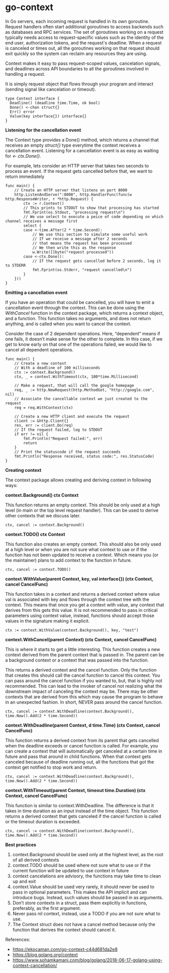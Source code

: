 # go-context
In Go servers, each incoming request is handled in its own goroutine. Request handlers often start additional goroutines to access backends such as databases and RPC services. The set of goroutines working on a request typically needs access to request-specific values such as the identity of the end user, authorization tokens, and the request's deadline. When a request is canceled or times out, all the goroutines working on that request should exit quickly so the system can reclaim any resources they are using.

Context makes it easy to pass request-scoped values, cancelation signals, and deadlines across API boundaries to all the goroutines involved in handling a request.

It is simply request object that flows through your program and interact (sending signal like cancelation or timeout).

```
type Context interface {
  Deadline() (deadline time.Time, ok bool)
  Done() <-chan struct{}
  Err() error
  Value(key interface{}) interface{}
}
```

**Listening for the cancellation event**

The Context type provides a Done() method, which returns a channel that receives an empty *struct{}* type everytime the context receives a cancellation event. Listening for a cancellation event is as easy as waiting for *<- ctx.Done()*.

For example, lets consider an HTTP server that takes two seconds to process an event. If the request gets cancelled before that, we want to return immediately

```
func main() {
	// Create an HTTP server that listens on port 8000
	http.ListenAndServe(":8000", http.HandlerFunc(func(w http.ResponseWriter, r *http.Request) {
		ctx := r.Context()
		// This prints to STDOUT to show that processing has started
		fmt.Fprint(os.Stdout, "processing request\n")
		// We use select to execute a peice of code depending on which channel receives a message first
		select {
		case <-time.After(2 * time.Second):
			// We use this section to simulate some useful work
			// If we receive a message after 2 seconds
			// that means the request has been processed
			// We then write this as the response
			w.Write([]byte("request processed"))
		case <-ctx.Done():
			// If the request gets cancelled before 2 seconds, log it to STDERR
			fmt.Fprint(os.Stderr, "request cancelled\n")
		}
	}))
}

```

**Emitting a cancellation event**

If you have an operation that could be cancelled, you will have to emit a cancellation event through the context. This can be done using the *WithCancel* function in the context package, which returns a context object, and a function. This function takes no arguments, and does not return anything, and is called when you want to cancel the context.

Consider the case of 2 dependent operations. Here, “dependent” means if one fails, it doesn’t make sense for the other to complete. In this case, if we get to know early on that one of the operations failed, we would like to cancel all dependent operations.

```
func main() {
	// Create a new context
	// With a deadline of 100 milliseconds
	ctx := context.Background()
	ctx, _ = context.WithTimeout(ctx, 100*time.Millisecond)

	// Make a request, that will call the google homepage
	req, _ := http.NewRequest(http.MethodGet, "http://google.com", nil)
	// Associate the cancellable context we just created to the request
	req = req.WithContext(ctx)

	// Create a new HTTP client and execute the request
	client := &http.Client{}
	res, err := client.Do(req)
	// If the request failed, log to STDOUT
	if err != nil {
		fmt.Println("Request failed:", err)
		return
	}
	// Print the statuscode if the request succeeds
	fmt.Println("Response received, status code:", res.StatusCode)
}
```


**Creating context**

The context package allows creating and deriving context in following ways:

**context.Background() ctx Context**

This function returns an empty context. This should be only used at a high level (in main or the top level request handler). This can be used to derive other contexts that we discuss later.

```
ctx, cancel := context.Background()
```

**context.TODO() ctx Context**

This function also creates an empty context. This should also be only used at a high level or when you are not sure what context to use or if the function has not been updated to receive a context. Which means you (or the maintainer) plans to add context to the function in future.

```
ctx, cancel := context.TODO()
```

**context.WithValue(parent Context, key, val interface{}) (ctx Context, cancel CancelFunc)**

This function takes in a context and returns a derived context where value val is associated with key and flows through the context tree with the context. This means that once you get a context with value, any context that derives from this gets this value. It is not recommended to pass in critical parameters using context value, instead, functions should accept those values in the signature making it explicit.
```
ctx := context.WithValue(context.Background(), key, "test")
```

**context.WithCancel(parent Context) (ctx Context, cancel CancelFunc)**

This is where it starts to get a little interesting. This function creates a new context derived from the parent context that is passed in. The parent can be a background context or a context that was passed into the function.

This returns a derived context and the cancel function. Only the function that creates this should call the cancel function to cancel this context. You can pass around the cancel function if you wanted to, but, that is highly not recommended. This can lead to the invoker of cancel not realizing what the downstream impact of canceling the context may be. There may be other contexts that are derived from this which may cause the program to behave in an unexpected fashion. In short, NEVER pass around the cancel function.

```
ctx, cancel := context.WithDeadline(context.Background(), time.Now().Add(2 * time.Second))
```

**context.WithDeadline(parent Context, d time.Time) (ctx Context, cancel CancelFunc)**

This function returns a derived context from its parent that gets cancelled when the deadline exceeds or cancel function is called. For example, you can create a context that will automatically get canceled at a certain time in future and pass that around in child functions. When that context gets canceled because of deadline running out, all the functions that got the context get notified to stop work and return.

```
ctx, cancel := context.WithDeadline(context.Background(), time.Now().Add(2 * time.Second))
```

**context.WithTimeout(parent Context, timeout time.Duration) (ctx Context, cancel CancelFunc)**

This function is similar to context.WithDeadline. The difference is that it takes in time duration as an input instead of the time object. This function returns a derived context that gets canceled if the cancel function is called or the timeout duration is exceeded.

```
ctx, cancel := context.WithDeadline(context.Background(), time.Now().Add(2 * time.Second))
```

**Best practices**

1. context.Background should be used only at the highest level, as the root of all derived contexts
2. context.TODO should be used where not sure what to use or if the current function will be updated to use context in future
3. context cancelations are advisory, the functions may take time to clean up and exit
4. context.Value should be used very rarely, it should never be used to pass in optional parameters. This makes the API implicit and can introduce bugs. Instead, such values should be passed in as arguments.
5. Don’t store contexts in a struct, pass them explicitly in functions, preferably, as the first argument.
6. Never pass nil context, instead, use a TODO if you are not sure what to use.
7. The Context struct does not have a cancel method because only the function that derives the context should cancel it.

References: 
- https://ekocaman.com/go-context-c44d681da2e8
- https://blog.golang.org/context
- https://www.sohamkamani.com/blog/golang/2018-06-17-golang-using-context-cancellation/
